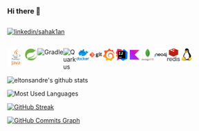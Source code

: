 ### Hi there 👋

##
[![linkedin/sahak1an](https://img.shields.io/badge/-LinkedIn-%230077B5?style=for-the-badge&logo=linkedin&logoColor=white)](https://www.linkedin.com/in/isahak-sahakyan)
##

<img align="left" alt="Java" width="40px" src="https://raw.githubusercontent.com/github/explore/80688e429a7d4ef2fca1e82350fe8e3517d3494d/topics/java/java.png" />
<img align="left" alt="Spring Boot" width="30px" src="https://raw.githubusercontent.com/github/explore/80688e429a7d4ef2fca1e82350fe8e3517d3494d/topics/spring-boot/spring-boot.png" />
<img align="left" alt="Gradle" src="https://img.shields.io/badge/gradle-02303A?style=for-the-badge&logo=gradle&logoColor=white">
<img align="left" alt="Quarkus" width="30px" src="https://seeklogo.com/images/Q/quarkus-logo-C9F006782E-seeklogo.com.png" />
<img align="left" alt="Docker" width="30px" src="https://raw.githubusercontent.com/github/explore/80688e429a7d4ef2fca1e82350fe8e3517d3494d/topics/docker/docker.png" />
<img align="left" alt="git" width="30px" src="https://raw.githubusercontent.com/devicons/devicon/master/icons/git/git-original-wordmark.svg" />
<img align="left" alt="" width="30px" src="https://raw.githubusercontent.com/devicons/devicon/master/icons/grafana/grafana-original.svg" />
<img align="left" alt="" width="30px" src="https://raw.githubusercontent.com/devicons/devicon/master/icons/intellij/intellij-original.svg" />
<img align="left" alt="" width="30px" src="https://raw.githubusercontent.com/devicons/devicon/master/icons/kotlin/kotlin-original.svg" />
<img align="left" alt="" width="30px" src="https://raw.githubusercontent.com/devicons/devicon/master/icons/mongodb/mongodb-original-wordmark.svg" />
<img align="left" alt="" width="30px" src="https://raw.githubusercontent.com/devicons/devicon/master/icons/neo4j/neo4j-original-wordmark.svg" />
<img align="left" alt="" width="30px" src="https://raw.githubusercontent.com/devicons/devicon/master/icons/redis/redis-original-wordmark.svg" />
<img align="left" alt="" width="30px" src="https://raw.githubusercontent.com/devicons/devicon/master/icons/linux/linux-original.svg" />
<br/>
<br/>
<br/>

![eltonsandre's github stats](https://github-readme-stats.vercel.app/api?username=sahak1an&include_all_commits=true&count_private=true&show_icons=true&hide_border=true&theme=dracula)

![Most Used Languages](https://github-readme-stats.vercel.app/api/top-langs/?username=sahak1an&layout=compact&langs_count=8&hide_border=true&theme=dracula)

[![GitHub Streak](https://github-readme-streak-stats.herokuapp.com?user=sahak1an&theme=horizon&hide_border=true&border_radius=5)](https://git.io/streak-stats)

<a href="http://www.github.com/eltonsandre"><img src="https://activity-graph.herokuapp.com/graph?username=sahak1an&bg_color=282A36&color=ffffff&line=FF729C&point=ffffff&area_color=1c1917&area=true&hide_border=true&custom_title=GitHub%20Commits%20Graph" alt="GitHub Commits Graph" /></a>
